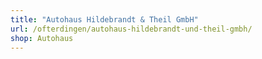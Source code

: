 ```yaml
---
title: "Autohaus Hildebrandt & Theil GmbH"
url: /ofterdingen/autohaus-hildebrandt-und-theil-gmbh/
shop: Autohaus
---
```

